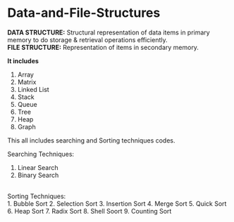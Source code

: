 # Data-and-File-Structures

<b>DATA STRUCTURE:</b> Structural representation of data items in primary memory to do storage & retrieval operations efficiently. </br>
<b>FILE STRUCTURE:</b> Representation of items in secondary memory.

<b>It includes </b> <br>
1. Array
2. Matrix
3. Linked List
4. Stack
5. Queue
6. Tree
7. Heap
8. Graph


This all includes searching and Sorting techniques codes. <br>

Searching Techniques: <br>
1. Linear Search
2. Binary Search
<br>
Sorting Techniques: <br>
1. Bubble Sort
2. Selection Sort
3. Insertion Sort
4. Merge Sort
5. Quick Sort
6. Heap Sort
7. Radix Sort
8. Shell Soort
9. Counting Sort

